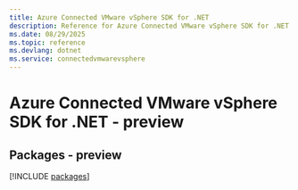 ```yaml
---
title: Azure Connected VMware vSphere SDK for .NET
description: Reference for Azure Connected VMware vSphere SDK for .NET
ms.date: 08/29/2025
ms.topic: reference
ms.devlang: dotnet
ms.service: connectedvmwarevsphere
---
```

# Azure Connected VMware vSphere SDK for .NET - preview
## Packages - preview
[!INCLUDE [packages](connected-vmware-vsphere-index.md)]